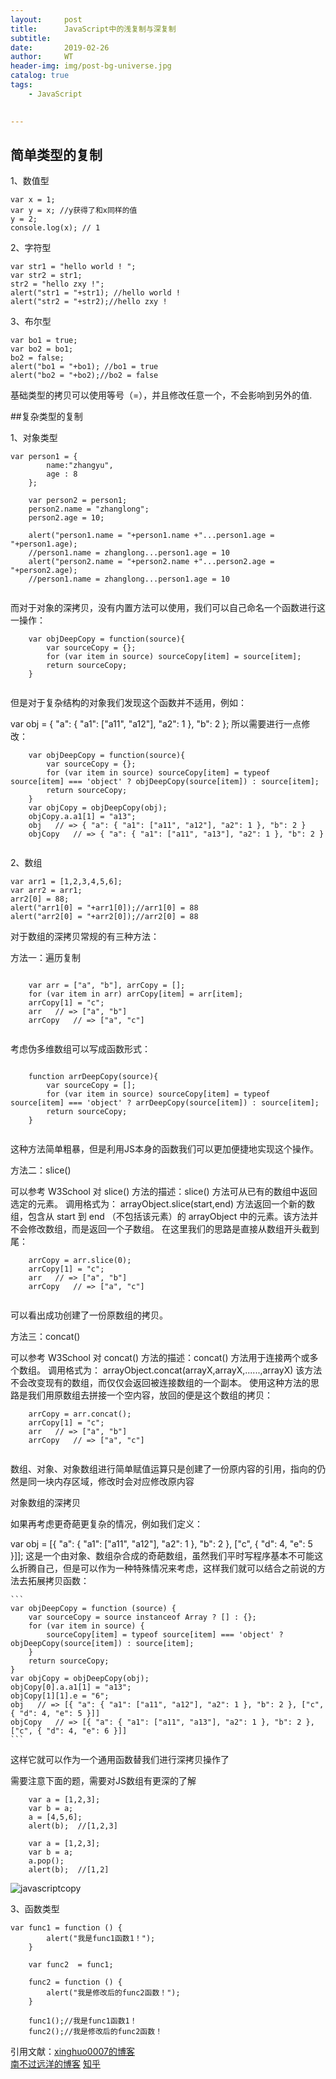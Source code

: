 ```yaml
---
layout:     post
title:      JavaScript中的浅复制与深复制
subtitle:   
date:       2019-02-26
author:     WT
header-img: img/post-bg-universe.jpg
catalog: true
tags:
    - JavaScript

    
---
```


## 简单类型的复制
1、数值型
```
var x = 1;
var y = x; //y获得了和x同样的值
y = 2;
console.log(x); // 1
```
2、字符型
```
var str1 = "hello world ! ";
var str2 = str1;
str2 = "hello zxy !";
alert("str1 = "+str1); //hello world ! 
alert("str2 = "+str2);//hello zxy !
```
3、布尔型
```
var bo1 = true;
var bo2 = bo1;
bo2 = false;
alert("bo1 = "+bo1); //bo1 = true
alert("bo2 = "+bo2);//bo2 = false
```
基础类型的拷贝可以使用等号（=），并且修改任意一个，不会影响到另外的值.

##复杂类型的复制

1、对象类型

```
var person1 = {
        name:"zhangyu",
        age : 8
    };

    var person2 = person1;
    person2.name = "zhanglong";
    person2.age = 10;

    alert("person1.name = "+person1.name +"...person1.age = "+person1.age);
	//person1.name = zhanglong...person1.age = 10
    alert("person2.name = "+person2.name +"...person2.age = "+person2.age);
	//person1.name = zhanglong...person1.age = 10
	
```


而对于对象的深拷贝，没有内置方法可以使用，我们可以自己命名一个函数进行这一操作：
	
```
	var objDeepCopy = function(source){
		var sourceCopy = {};
		for (var item in source) sourceCopy[item] = source[item];
		return sourceCopy;
	}
	
```

但是对于复杂结构的对象我们发现这个函数并不适用，例如：

var obj = { "a": { "a1": ["a11", "a12"], "a2": 1 }, "b": 2 };
所以需要进行一点修改：

```
	var objDeepCopy = function(source){
		var sourceCopy = {};
		for (var item in source) sourceCopy[item] = typeof source[item] === 'object' ? objDeepCopy(source[item]) : source[item];
		return sourceCopy;
	}
	var objCopy = objDeepCopy(obj);
	objCopy.a.a1[1] = "a13";
	obj   // => { "a": { "a1": ["a11", "a12"], "a2": 1 }, "b": 2 }
	objCopy   // => { "a": { "a1": ["a11", "a13"], "a2": 1 }, "b": 2 }
	
```
	
	
2、数组

```
var arr1 = [1,2,3,4,5,6];
var arr2 = arr1;
arr2[0] = 88;
alert("arr1[0] = "+arr1[0]);//arr1[0] = 88
alert("arr2[0] = "+arr2[0]);//arr2[0] = 88

```


对于数组的深拷贝常规的有三种方法：

方法一：遍历复制

```

	var arr = ["a", "b"], arrCopy = [];
	for (var item in arr) arrCopy[item] = arr[item];
	arrCopy[1] = "c";
	arr   // => ["a", "b"]
	arrCopy   // => ["a", "c"]
	
```
	
考虑伪多维数组可以写成函数形式：

```

	function arrDeepCopy(source){
		var sourceCopy = [];
		for (var item in source) sourceCopy[item] = typeof source[item] === 'object' ? arrDeepCopy(source[item]) : source[item];
		return sourceCopy;
	}
	
```

这种方法简单粗暴，但是利用JS本身的函数我们可以更加便捷地实现这个操作。

方法二：slice()

可以参考 W3School 对 slice() 方法的描述：slice() 方法可从已有的数组中返回选定的元素。
调用格式为：
arrayObject.slice(start,end)
方法返回一个新的数组，包含从 start 到 end （不包括该元素）的 arrayObject 中的元素。该方法并不会修改数组，而是返回一个子数组。
在这里我们的思路是直接从数组开头截到尾：
	
```
	arrCopy = arr.slice(0);
	arrCopy[1] = "c";
	arr   // => ["a", "b"] 
	arrCopy   // => ["a", "c"]
	
```

可以看出成功创建了一份原数组的拷贝。

方法三：concat()

可以参考 W3School 对 concat() 方法的描述：concat() 方法用于连接两个或多个数组。
调用格式为：
arrayObject.concat(arrayX,arrayX,......,arrayX)
该方法不会改变现有的数组，而仅仅会返回被连接数组的一个副本。
使用这种方法的思路是我们用原数组去拼接一个空内容，放回的便是这个数组的拷贝：
	
```
	arrCopy = arr.concat();
	arrCopy[1] = "c";
	arr   // => ["a", "b"] 
	arrCopy   // => ["a", "c"]
	
```

数组、对象、对象数组进行简单赋值运算只是创建了一份原内容的引用，指向的仍然是同一块内存区域，修改时会对应修改原内容

对象数组的深拷贝

如果再考虑更奇葩更复杂的情况，例如我们定义：

var obj = [{ "a": { "a1": ["a11", "a12"], "a2": 1 }, "b": 2 }, ["c", { "d": 4, "e": 5 }]];
这是一个由对象、数组杂合成的奇葩数组，虽然我们平时写程序基本不可能这么折腾自己，但是可以作为一种特殊情况来考虑，这样我们就可以结合之前说的方法去拓展拷贝函数：

	```
	var objDeepCopy = function (source) {
		var sourceCopy = source instanceof Array ? [] : {};
		for (var item in source) {
			sourceCopy[item] = typeof source[item] === 'object' ? objDeepCopy(source[item]) : source[item];
		}
		return sourceCopy;
	}
	var objCopy = objDeepCopy(obj);
	objCopy[0].a.a1[1] = "a13";
	objCopy[1][1].e = "6";
	obj   // => [{ "a": { "a1": ["a11", "a12"], "a2": 1 }, "b": 2 }, ["c", { "d": 4, "e": 5 }]]
	objCopy   // => [{ "a": { "a1": ["a11", "a13"], "a2": 1 }, "b": 2 }, ["c", { "d": 4, "e": 6 }]]
	```
	
这样它就可以作为一个通用函数替我们进行深拷贝操作了

需要注意下面的题，需要对JS数组有更深的了解

```
	var a = [1,2,3];
	var b = a;
	a = [4,5,6];
	alert(b);  //[1,2,3]
	
	var a = [1,2,3];
	var b = a;
	a.pop();
	alert(b);  //[1,2]
```

![javascriptcopy](http://www.spatial.pro/img/javascriptcopy.jpg)	



3、函数类型

```
var func1 = function () {
        alert("我是func1函数1！");
    }

    var func2  = func1;

    func2 = function () {
        alert("我是修改后的func2函数！");
    }

    func1();//我是func1函数1！
    func2();//我是修改后的func2函数！
```


  


引用文献：[xinghuo0007的博客](https://blog.csdn.net/xinghuo0007/article/details/74065184)    
		  [南不过远洋的博客](https://www.cnblogs.com/jiangzilong/p/6513552.html)
		  [知乎](https://www.zhihu.com/question/26042362)
          
		
	  
  
  
  
